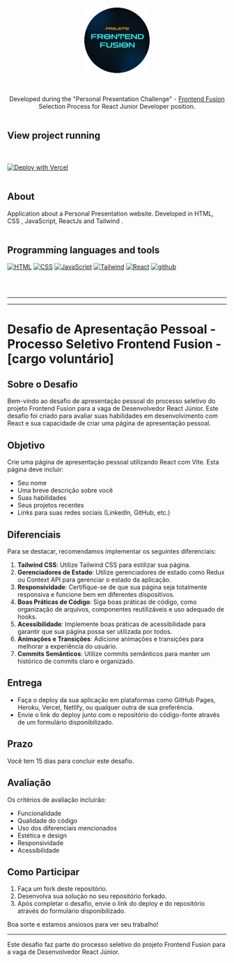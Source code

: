 <br />

<div align="center">
  <kbd>
    <img align="" width="150px" src="/fusion.png">
  </kbd>
  
<br />

<br /><br />
Developed during the "Personal Presentation Challenge" - [Frontend Fusion](https://www.linkedin.com/company/projeto-frontend-fusion/) Selection Process for React Junior Developer position.<br /><br />

</div> 

##  View project running 
  
 <br /><br /> [![Deploy with Vercel](https://vercel.com/button)](https://apresentacao-pessoal-frontend-zwiickers-projects.vercel.app/)<br /><br />

## About
  
Application about a Personal Presentation website. Developed in HTML, CSS , JavaScript, ReactJs and Tailwind . <br /><br /> 
    
## Programming languages and tools

<p align="left">
       
  <a href="https://github.com/Zwiicker?tab=repositories&q=&type=&language=html&sort="><img src="https://img.shields.io/badge/HTML5-E34F26?style=for-the-badge&logo=html5&logoColor=white" alt="HTML"/></a>
  <a href="https://github.com/Zwiicker?tab=repositories&q=&type=&language=css&sort="><img src="https://img.shields.io/badge/CSS-239120?&style=for-the-badge&logo=css3&logoColor=white" alt="CSS"/></a>
  <a href="https://github.com/Zwiicker?tab=repositories&q=&type=&language=javascript&sort="><img src="https://img.shields.io/badge/JavaScript-F7DF1E?style=for-the-badge&logo=javascript&logoColor=black" alt="JavaScript"/></a>
  <a href="https://github.com/Zwiicker?tab=repositories&q=&type=&language=typescript&sort="><img src="https://img.shields.io/badge/tailwindcss-%2338B2AC.svg?style=for-the-badge&logo=tailwind-css&logoColor=white" alt="Tailwind"/></a>
  <a href="https://github.com/Zwiicker?tab=repositories&q=&type=&language=html&sort="><img src="https://img.shields.io/badge/react-%2320232a.svg?style=for-the-badge&logo=react&logoColor=%2361DAFB" alt="React"/></a>
  <a href="https://github.com/"><img src="https://img.shields.io/badge/GitHub-100000?style=for-the-badge&logo=github&logoColor=white" alt="github"/>
  
  
  </a>
  
</p>
<br /><br />

---
---


# Desafio de Apresentação Pessoal - Processo Seletivo Frontend Fusion - [cargo voluntário]

## Sobre o Desafio

Bem-vindo ao desafio de apresentação pessoal do processo seletivo do projeto Frontend Fusion para a vaga de Desenvolvedor React Júnior. Este desafio foi criado para avaliar suas habilidades em desenvolvimento com React e sua capacidade de criar uma página de apresentação pessoal.

## Objetivo

Crie uma página de apresentação pessoal utilizando React com Vite. Esta página deve incluir:

- Seu nome
- Uma breve descrição sobre você
- Suas habilidades
- Seus projetos recentes
- Links para suas redes sociais (LinkedIn, GitHub, etc.)

## Diferenciais

Para se destacar, recomendamos implementar os seguintes diferenciais:

1. **Tailwind CSS**: Utilize Tailwind CSS para estilizar sua página.
2. **Gerenciadores de Estado**: Utilize gerenciadores de estado como Redux ou Context API para gerenciar o estado da aplicação.
3. **Responsividade**: Certifique-se de que sua página seja totalmente responsiva e funcione bem em diferentes dispositivos.
4. **Boas Práticas de Código**: Siga boas práticas de código, como organização de arquivos, componentes reutilizáveis e uso adequado de hooks.
5. **Acessibilidade**: Implemente boas práticas de acessibilidade para garantir que sua página possa ser utilizada por todos.
6. **Animações e Transições**: Adicione animações e transições para melhorar a experiência do usuário.
7. **Commits Semânticos**: Utilize commits semânticos para manter um histórico de commits claro e organizado.

## Entrega

- Faça o deploy da sua aplicação em plataformas como GitHub Pages, Heroku, Vercel, Netlify, ou qualquer outra de sua preferência.
- Envie o link do deploy junto com o repositório do código-fonte através de um formulário disponibilizado.

## Prazo

Você tem 15 dias para concluir este desafio.

## Avaliação

Os critérios de avaliação incluirão:

- Funcionalidade
- Qualidade do código
- Uso dos diferenciais mencionados
- Estética e design
- Responsividade
- Acessibilidade

## Como Participar

1. Faça um fork deste repositório.
2. Desenvolva sua solução no seu repositório forkado.
3. Após completar o desafio, envie o link do deploy e do repositório através do formulário disponibilizado.

Boa sorte e estamos ansiosos para ver seu trabalho!

---

Este desafio faz parte do processo seletivo do projeto Frontend Fusion para a vaga de Desenvolvedor React Júnior.
